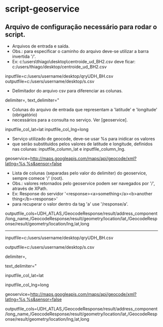 script-geoservice
=================

Arquivo de configuração necessário para rodar o script.
-----------------------------------------------------------

* Arquivos de entrada e saída.
* Obs.: para especificar o caminho do arquivo deve-se utilizar a barra invertida '/'. 
* Ex: c:\users\thiago\desktop\centroide_ud_BH2.csv deve ficar: c:/users/thiago/desktop/centroide_ud_BH2.csv

inputfile=c:/users/username/desktop/qryUDH_BH.csv
outputfile=c:/users/username/desktop/s.csv


* Delimitador do arquivo csv para diferenciar as colunas.

delimiter=,
text_delimiter=\"


* Colunas do arquivo de entrada que representam a 'latitude' e 'longitude' (obrigatório)
* necessários para a consulta no serviço. Ver [geoservice].

inputfile_col_lat=lat
inputfile_col_lng=long


* Serviço utilizado de geocode, deve-se usar %s para inidicar os valores 
* que serão substituidos pelos valores de latitude e longitude, 
 definidos nas colunas: inputfile_column_lat e inputfile_column_lng.

geoservice=http://maps.googleapis.com/maps/api/geocode/xml?latlng=%s,%s&sensor=false


* Lista de colunas (separadas pelo valor do delimiter) do geoservice, sempre comece '/' (root).
* Obs.: valores retornados pelo geoservice podem ser navegados por '/', através de XPath.
* Ex: Response do servidor '&lt;response&gt;&lt;a&gt;something&lt;/a&gt;&lt;b&gt;another thing&lt;/b&gt;&lt;response&gt;'
* para recuperar o valor dentro da tag 'a' use '/response/a'.

outputfile_cols=UDH_ATLAS,/GeocodeResponse/result/address_component/long_name,/GeocodeResponse/result/geometry/location/lat,/GeocodeResponse/result/geometry/location/lng,lat,long



------


inputfile=c:/users/username/desktop/qryUDH_BH.csv

outputfile=c:/users/username/desktop/s.csv

delimiter=,

text_delimiter=\"

inputfile_col_lat=lat

inputfile_col_lng=long

geoservice=http://maps.googleapis.com/maps/api/geocode/xml?latlng=%s,%s&sensor=false

outputfile_cols=UDH_ATLAS,/GeocodeResponse/result/address_component/long_name,/GeocodeResponse/result/geometry/location/lat,/GeocodeResponse/result/geometry/location/lng,lat,long

